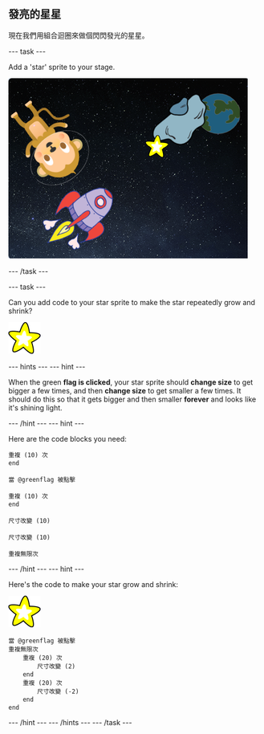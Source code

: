 ## 發亮的星星

現在我們用組合迴圈來做個閃閃發光的星星。

\--- task \---

Add a 'star' sprite to your stage.

![Adding a star sprite](images/space-star-sprite.png)

\--- /task \---

\--- task \---

Can you add code to your star sprite to make the star repeatedly grow and shrink?

![Testing a shining star](images/sprite-star.png)

\--- hints \--- \--- hint \---

When the green **flag is clicked**, your star sprite should **change size** to get bigger a few times, and then **change size** to get smaller a few times. It should do this so that it gets bigger and then smaller **forever** and looks like it's shining light.

\--- /hint \--- \--- hint \---

Here are the code blocks you need:

```blocks3
重複 (10) 次
end

當 @greenflag 被點擊

重複 (10) 次
end

尺寸改變 (10)

尺寸改變 (10)

重複無限次
```

\--- /hint \--- \--- hint \---

Here's the code to make your star grow and shrink:

![Star sprite](images/sprite-star.png)

```blocks3
當 @greenflag 被點擊
重複無限次
    重複 (20) 次
        尺寸改變 (2)
    end
    重複 (20) 次
        尺寸改變 (-2)
    end
end

```

\--- /hint \--- \--- /hints \--- \--- /task \---